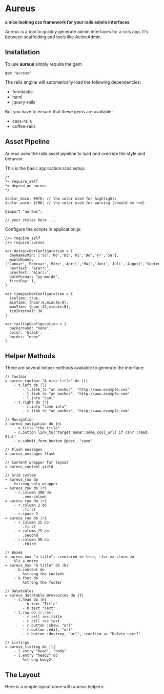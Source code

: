 # Aureus

**a nice looking css framework for your rails admin interfaces**

Aureus is a tool to quickly generate admin interfaces for a rails app. It's between scaffolding and tools like ActiveAdmin.

## Installation

To use **aureus** simply require the gem:

	gem "aureus"

The rails engine will automatically load the following dependencies:
	
* formtastic
* haml
* jquery-rails

But you have to ensure that these gems are available:

* sass-rails
* coffee-rails

## Asset Pipeline

Aureus uses the rails asset pipeline to load and override the style and behavior.

This is the basic application.scss setup:

	/*
	*= require_self
	*= depend_on aureus
	*/

	$color_main: #0f0; // the color used for highlights
	$color_warn: $f00; // the color used for warning (should be red)

	@import "aureus";

	// your styles here ...

Configure the scripts in application.js:

	//= require_self
	//= require aureus

	var datepickerConfiguration = {
	  dayNamesMin: ['So','Mo','Di','Mi','Do','Fr','Sa'],
	  monthNames: ['Januar','Februar','März','April','Mai','Juni','Juli','August','September','Oktober','November','December'],
	  nextText: "&rarr;",
	  prevText: "&larr;",
	  dateFormat: "yy-mm-dd",
	  firstDay: 1,
	}

	var timepickerConfiguration = {
	  isoTime: true,
	  minTime: {hour:6,minute:0},
	  maxTime: {hour:22,minute:0},
	  timInterval: 30
	}

	var tooltipConfiguration = {
	  background: "none",
	  color: 'black',
	  border: "none"
	}

## Helper Methods

There are several helper methods available to generate the interface:

	// Toolbar
	= aureus_toolbar "A nice title" do |t|
		- t.left do |l|
			- l.link_to "an anchor", "http://www.example.com"
			- l.link_to "an anchor", "http://www.example.com"
			- l.info "cool"
		- t.right do |r|
			- r.info "some info"
			- r.link_to "an anchor", "http://www.example.com"

	// Navigation
	= aureus_navigation do |n|
		- n.title "the title"
		- n.button link_to("target name",some_cool_url) if can? :read, Stuff
		- n.submit_form_button @post, "save"

	// Flash messages
	= aureus_messages flash

	// Content wrapper for layout
	= aureus_content yield

	// Grid system
	= aureus_row do
		%strong only wrapper
	= aureus_row do |r|
		- r.column 100 do
			.one-column
	= aureus_row do |r|
		- r.column 2 do
			.first
		- r.space 2
	= aureus_row do |r|
		- r.column 25 do
			.first
		- r.column 25 do
			.second
		- r.column 50 do
			.third

	// Boxes
	= aureus_box "a title", :centered => true, :for => :form do
		%li a entry
	= aureus_box "a title" do |b|
		- b.content do
			%strong the content
		- b.foot do
			%strong the footer

	// Datatables
	= aureus_datatable @resources do |t|
		- t.head do |h|
			- h.text "Title"
			- h.text "Text"
		- t.row do |r,res|
			- r.cell res.title
			- r.cell res.text
			- r.button :show, "url"
			- r.button :edit, "url"
			- r.button :destroy, "url", :confirm => "Delete user?"

	// Listings
	= aureus_listing do |l|
		- l.entry "head", "body"
		- l.entry "head2" do
			%strong body2

## The Layout

Here is a simple layout done with aureus helpers: